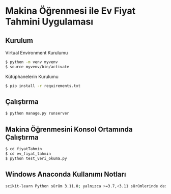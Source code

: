 # Makina Öğrenmesi ile Ev Fiyat Tahmini Uygulaması

## Kurulum

Virtual Environment Kurulumu

```sh
$ python -m venv myvenv
$ source myvenv/bin/activate
```

Kütüphanelerin Kurulumu

```sh
$ pip install -r requirements.txt
```

## Çalıştırma

```sh
$ python manage.py runserver
```

## Makina Öğrenmesini Konsol Ortamında Çalıştırma

```sh
$ cd fiyatTahmin
$ cd ev_fiyat_tahmin
$ python test_veri_okuma.py
```
## Windows Anaconda Kullanımı Notları

```sh
scikit-learn Python sürüm 3.11.0; yalnızca >=3.7,<3.11 sürümlerinde desteklenir.
```
